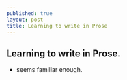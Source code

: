 ```yaml
---
published: true
layout: post
title: Learning to write in Prose
---
```

## Learning to write in Prose.

+ seems familiar enough.



